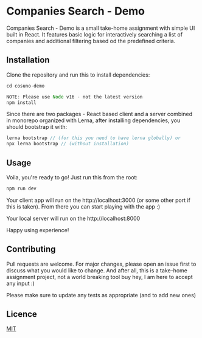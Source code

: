 # Companies Search - Demo

Companies Search - Demo is a small take-home assignment with simple UI built in React. It features basic logic for
interactively searching a list of companies and additional filtering based od the predefined criteria.

## Installation

Clone the repository and run this to install dependencies:

```javascript
cd cosuno-demo

NOTE: Please use Node v16 - not the latest version
npm install
```

Since there are two packages - React based client and a server combined in monorepo organized with Lerna, after installing dependencies, you should bootstrap it with:

```javascript
lerna bootstrap // (for this you need to have lerna globally) or
npx lerna bootstrap // (without installation)
```

## Usage

Voila, you're ready to go! Just run this from the root:

```javascript
npm run dev
```

Your client app will run on the http://localhost:3000 (or some other port if this is taken). From there you can start playing with the app :)

Your local server will run on the http://localhost:8000

Happy using experience!

## Contributing

Pull requests are welcome. For major changes, please open an issue first to discuss what you would like to change. And after all, this is a take-home assignment project, not a world breaking tool buy hey, I am here to accept any input :)

Please make sure to update any tests as appropriate (and to add new ones)

## Licence

[MIT](https://choosealicense.com/licenses/mit/)
